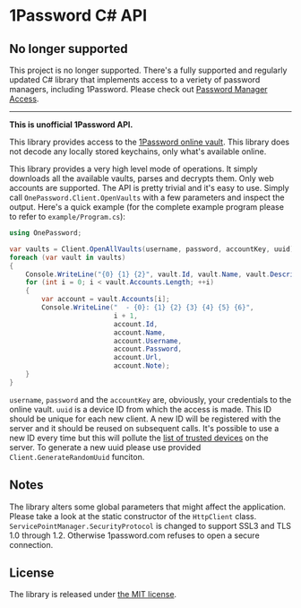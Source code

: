 1Password C# API
================

## No longer supported

This project is no longer supported. There's a fully supported and regularly 
updated C# library that implements access to a veriety of password managers, 
including 1Password. Please check out 
[Password Manager Access](https://github.com/detunized/password-manager-access).

---

**This is unofficial 1Password API.**

This library provides access to the [1Password online vault][1password]. This
library does not decode any locally stored keychains, only what's available
online.

This library provides a very high level mode of operations. It simply
downloads all the available vaults, parses and decrypts them. Only web
accounts are supported. The API is pretty trivial and it's easy to use. Simply
call `OnePassword.Client.OpenVaults` with a few parameters and inspect the
output. Here's a quick example (for the complete example program please to
refer to `example/Program.cs`):

```csharp
using OnePassword;

var vaults = Client.OpenAllVaults(username, password, accountKey, uuid);
foreach (var vault in vaults)
{
    Console.WriteLine("{0} {1} {2}", vault.Id, vault.Name, vault.Description);
    for (int i = 0; i < vault.Accounts.Length; ++i)
    {
        var account = vault.Accounts[i];
        Console.WriteLine("  - {0}: {1} {2} {3} {4} {5} {6}",
                          i + 1,
                          account.Id,
                          account.Name,
                          account.Username,
                          account.Password,
                          account.Url,
                          account.Note);
    }
}
```

`username`, `password` and the `accountKey` are, obviously, your credentials
to the online vault. `uuid` is a device ID from which the access is made. This
ID should be unique for each new client. A new ID will be registered with the
server and it should be reused on subsequent calls. It's possible to use a new
ID every time but this will pollute the [list of trusted devices][profile] on
the server. To generate a new uuid please use provided
`Client.GenerateRandomUuid` funciton.


Notes
-----

The library alters some global parameters that might affect the application.
Please take a look at the static constructor of the `HttpClient` class.
`ServicePointManager.SecurityProtocol` is changed to support SSL3 and TLS 1.0
through 1.2. Otherwise 1password.com refuses to open a secure connection.


License
-------

The library is released under [the MIT
license](http://www.opensource.org/licenses/mit-license.php).


[1password]: https://my.1password.com/signin
[profile]: https://my.1password.com/profile
